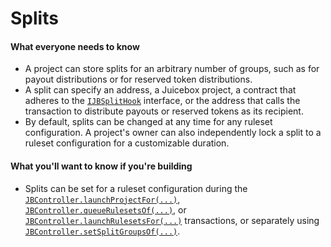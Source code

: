 # Splits

#### What everyone needs to know

* A project can store splits for an arbitrary number of groups, such as for payout distributions or for reserved token distributions.
* A split can specify an address, a Juicebox project, a contract that adheres to the [`IJBSplitHook`](/v4/api/core/interfaces/ijbsplithook) interface, or the address that calls the transaction to distribute payouts or reserved tokens as its recipient.
* By default, splits can be changed at any time for any ruleset configuration. A project's owner can also independently lock a split to a ruleset configuration for a customizable duration.

#### What you'll want to know if you're building

* Splits can be set for a ruleset configuration during the [`JBController.launchProjectFor(...)`](/v4/api/core/contracts/jbcontroller/#launchprojectfor), [`JBController.queueRulesetsOf(...)`](/v4/api/core/contracts/jbcontroller/#queuerulesetsof), or [`JBController.launchRulesetsFor(...)`](/v4/api/core/contracts/jbcontroller/#launchrulesetsfor) transactions, or separately using [`JBController.setSplitGroupsOf(...)`](/v4/api/core/contracts/jbcontroller/#setsplitgroupsof).


